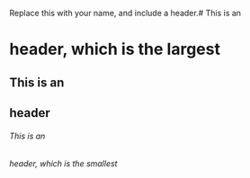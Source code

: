  Replace this with your name, and include a header.# This is an <h1> header, which is the largest

## This is an <h2> header

###### This is an <h6> header, which is the smallest
